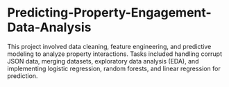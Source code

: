 # Predicting-Property-Engagement-Data-Analysis
This project involved data cleaning, feature engineering, and predictive modeling to analyze property interactions. Tasks included handling corrupt JSON data, merging datasets, exploratory data analysis (EDA), and implementing logistic regression, random forests, and linear regression for prediction.
